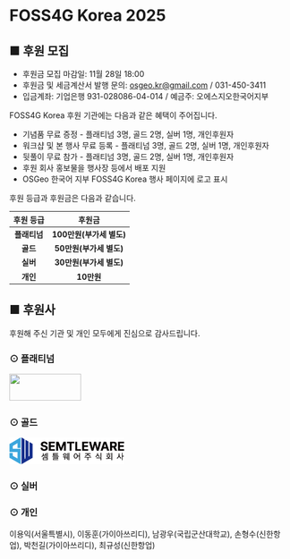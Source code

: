 # FOSS4G Korea 2025

## ■ 후원 모집
  - 후원금 모집 마감일: 11월 28일 18:00
  - 후원금 및 세금계산서 발행 문의: [osgeo.kr@gmail.com](mailto:osgeo.kr@gmail.com) / 031-450-3411     
  - 입금계좌: 기업은행 931-028086-04-014  / 예금주: 오에스지오한국어지부

FOSS4G Korea 후원 기관에는 다음과 같은 혜택이 주어집니다.

 - 기념품 무료 증정 - 플래티넘 3명, 골드 2명, 실버 1명, 개인후원자
 - 워크샵 및 본 행사 무료 등록 - 플래티넘 3명, 골드 2명, 실버 1명, 개인후원자
 - 뒷풀이 무료 참가 - 플래티넘 3명, 골드 2명, 실버 1명, 개인후원자
 - 후원 회사 홍보물을 행사장 등에서 배포 지원
 - OSGeo 한국어 지부 FOSS4G Korea 행사 페이지에 로고 표시

후원 등급과 후원금은 다음과 같습니다.

<table style="width:100%; text-align:center; border-collapse:collapse;">
  <thead>
    <tr>
      <th>후원 등급</th>
      <th>후원금</th>
    </tr>
  </thead>
  <tbody>
    <tr><td><b>플래티넘</b></td><td><b>100만원(부가세 별도)</b></td></tr>
    <tr><td><b>골드</b></td><td><b>50만원(부가세 별도)</b></td></tr>
    <tr><td><b>실버</b></td><td><b>30만원(부가세 별도)</b></td></tr>
    <tr><td><b>개인</b></td><td><b>10만원</b></td></tr>
  </tbody>
</table>


## ■ 후원사
후원해 주신 기관 및 개인 모두에게 진심으로 감사드립니다.

### ⊙ 플래티넘
<a href="https://gaia3d.com/"><img src="sponsor/gaia3d.png" width="128" height="48"></a>

### ⊙ 골드
<a href="https://semtleware.com/"><img src="sponsor/semtleware.png" width="205" height="48"></a>

### ⊙ 실버

### ⊙ 개인
이용익(서울특별시), 이동훈(가이아쓰리디), 남광우(국립군산대학교), 손형수(신한항업), 박천길(가이아쓰리디), 최규성(신한항업)
